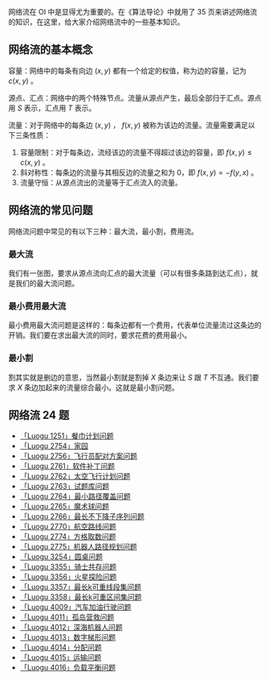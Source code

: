 网络流在 OI 中是显得尤为重要的。在《算法导论》中就用了 35 页来讲述网络流的知识，在这里，给大家介绍网络流中的一些基本知识。

## 网络流的基本概念

容量：网络中的每条有向边 $(x,y)$ 都有一个给定的权值，称为边的容量，记为 $c(x,y)$ 。

源点、汇点：网络中的两个特殊节点。流量从源点产生，最后全部归于汇点。源点用 $S$ 表示，汇点用 $T$ 表示。

流量：对于网络中的每条边 $(x,y)$ ， $f(x,y)$ 被称为该边的流量。流量需要满足以下三条性质：

1.  容量限制：对于每条边，流经该边的流量不得超过该边的容量，即 $f(x,y) \leq c(x,y)$ 。
2.  斜对称性：每条边的流量与其相反边的流量之和为 0，即 $f(x,y)=-f(y,x)$ 。
3.  流量守恒：从源点流出的流量等于汇点流入的流量。

## 网络流的常见问题

网络流问题中常见的有以下三种：最大流，最小割，费用流。

### 最大流

我们有一张图，要求从源点流向汇点的最大流量（可以有很多条路到达汇点），就是我们的最大流问题。

### 最小费用最大流

最小费用最大流问题是这样的：每条边都有一个费用，代表单位流量流过这条边的开销。我们要在求出最大流的同时，要求花费的费用最小。

### 最小割

割其实就是删边的意思，当然最小割就是割掉 $X$ 条边来让 $S$ 跟 $T$ 不互通。我们要求 $X$ 条边加起来的流量综合最小。这就是最小割问题。

## 网络流 24 题

- [「Luogu 1251」餐巾计划问题](https://www.luogu.org/problemnew/show/P1251)
- [「Luogu 2754」家园](https://www.luogu.org/problemnew/show/P2754)
- [「Luogu 2756」飞行员配对方案问题](https://www.luogu.org/problemnew/show/P2756)
- [「Luogu 2761」软件补丁问题](https://www.luogu.org/problemnew/show/P2761)
- [「Luogu 2762」太空飞行计划问题](https://www.luogu.org/problemnew/show/P2762)
- [「Luogu 2763」试题库问题](https://www.luogu.org/problemnew/show/P2763)
- [「Luogu 2764」最小路径覆盖问题](https://www.luogu.org/problemnew/show/P2764)
- [「Luogu 2765」魔术球问题](https://www.luogu.org/problemnew/show/P2765)
- [「Luogu 2766」最长不下降子序列问题](https://www.luogu.org/problemnew/show/P2766)
- [「Luogu 2770」航空路线问题](https://www.luogu.org/problemnew/show/P2770)
- [「Luogu 2774」方格取数问题](https://www.luogu.org/problemnew/show/P2774)
- [「Luogu 2775」机器人路径规划问题](https://www.luogu.org/problemnew/show/P2775)
- [「Luogu 3254」圆桌问题](https://www.luogu.org/problemnew/show/P3254)
- [「Luogu 3355」骑士共存问题](https://www.luogu.org/problemnew/show/P3355)
- [「Luogu 3356」火星探险问题](https://www.luogu.org/problemnew/show/P3356)
- [「Luogu 3357」最长k可重线段集问题](https://www.luogu.org/problemnew/show/P3357)
- [「Luogu 3358」最长k可重区间集问题](https://www.luogu.org/problemnew/show/P3358)
- [「Luogu 4009」汽车加油行驶问题](https://www.luogu.org/problemnew/show/P4009)
- [「Luogu 4011」孤岛营救问题](https://www.luogu.org/problemnew/show/P4011)
- [「Luogu 4012」深海机器人问题](https://www.luogu.org/problemnew/show/P4012)
- [「Luogu 4013」数字梯形问题](https://www.luogu.org/problemnew/show/P4013)
- [「Luogu 4014」分配问题](https://www.luogu.org/problemnew/show/P4014)
- [「Luogu 4015」运输问题](https://www.luogu.org/problemnew/show/P4015)
- [「Luogu 4016」负载平衡问题](https://www.luogu.org/problemnew/show/P4016)
